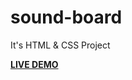 # sound-board
It's  HTML & CSS Project 

**[LIVE DEMO]( https://aditikute24.github.io/sound-board/)**

